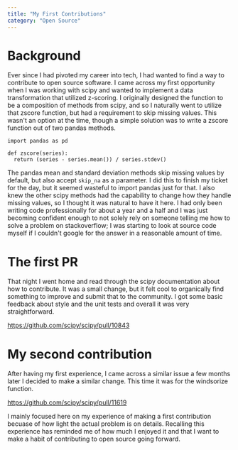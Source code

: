 ```yaml
---
title: "My First Contributions"
category: "Open Source"
---
```


# Background
Ever since I had pivoted my career into tech, I had wanted to find a way to contribute to open source software. I came across my first opportunity when I was working with scipy and wanted to implement a data transformation that utilized z-scoring. I originally designed the function to be a composition of methods from scipy, and so I naturally went to utilize that zscore function, but had a requirement to skip missing values. This wasn't an option at the time, though a simple solution was to write a zscore function out of two pandas methods.

```
import pandas as pd

def zscore(series):
  return (series - series.mean()) / series.stdev()
```

The pandas mean and standard deviation methods skip missing values by default, but also accept `skip_na` as a parameter. I did this to finish my ticket for the day, but it seemed wasteful to import pandas just for that. I also knew the other scipy methods had the capability to change how they handle missing values, so I thought it was natural to have it here. I had only been writing code professionally for about a year and a half and I was just becoming confident enough to not solely rely on someone telling me how to solve a problem on stackoverflow; I was starting to look at source code myself if I couldn't google for the answer in a reasonable amount of time.

# The first PR

That night I went home and read through the scipy documentation about how to contribute. It was a small change, but it felt cool to organically find something to improve and submit that to the community. I got some basic feedback about style and the unit tests and overall it was very straightforward.

https://github.com/scipy/scipy/pull/10843

# My second contribution

After having my first experience, I came across a similar issue a few months later I decided to make a similar change. This time it was for the windsorize function.

https://github.com/scipy/scipy/pull/11619

I mainly focused here on my experience of making a first contribution becuase of how light the actual problem is on details. Recalling this experience has reminded me of how much I enjoyed it and that I want to make a habit of contributing to open source going forward.
